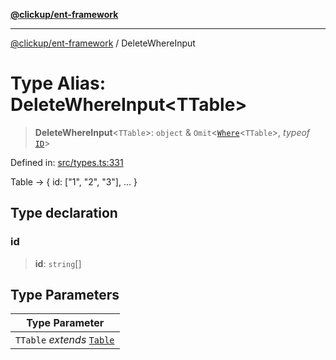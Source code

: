 [**@clickup/ent-framework**](../README.md)

***

[@clickup/ent-framework](../globals.md) / DeleteWhereInput

# Type Alias: DeleteWhereInput\<TTable\>

> **DeleteWhereInput**\<`TTable`\>: `object` & `Omit`\<[`Where`](Where.md)\<`TTable`\>, *typeof* [`ID`](../variables/ID.md)\>

Defined in: [src/types.ts:331](https://github.com/clickup/ent-framework/blob/master/src/types.ts#L331)

Table -> { id: ["1", "2", "3"], ... }

## Type declaration

### id

> **id**: `string`[]

## Type Parameters

| Type Parameter |
| ------ |
| `TTable` *extends* [`Table`](Table.md) |
